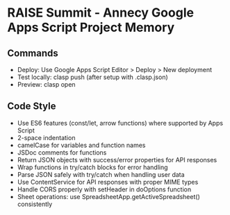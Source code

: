 # RAISE Summit - Annecy Google Apps Script Project Memory

## Commands
- Deploy: Use Google Apps Script Editor > Deploy > New deployment
- Test locally: clasp push (after setup with .clasp.json)
- Preview: clasp open

## Code Style
- Use ES6 features (const/let, arrow functions) where supported by Apps Script
- 2-space indentation
- camelCase for variables and function names
- JSDoc comments for functions
- Return JSON objects with success/error properties for API responses
- Wrap functions in try/catch blocks for error handling
- Parse JSON safely with try/catch when handling user data
- Use ContentService for API responses with proper MIME types
- Handle CORS properly with setHeader in doOptions function
- Sheet operations: use SpreadsheetApp.getActiveSpreadsheet() consistently